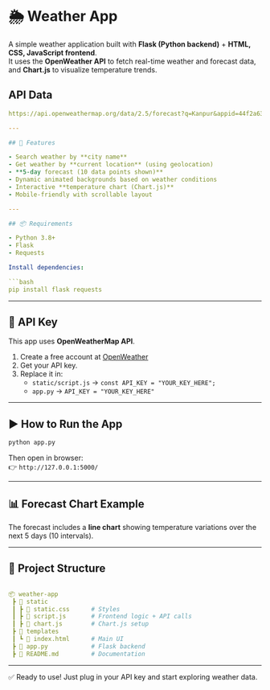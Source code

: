# 🌦 Weather App  

A simple weather application built with **Flask (Python backend)** + **HTML, CSS, JavaScript frontend**.  
It uses the **OpenWeather API** to fetch real-time weather and forecast data, and **Chart.js** to visualize temperature trends.  

## API Data

```yaml
https://api.openweathermap.org/data/2.5/forecast?q=Kanpur&appid=44f2a63d4f4b58a23379e537caa9d6fb&units=metric  

---

## 🚀 Features  

- Search weather by **city name**  
- Get weather by **current location** (using geolocation)  
- **5-day forecast (10 data points shown)**  
- Dynamic animated backgrounds based on weather conditions  
- Interactive **temperature chart (Chart.js)**  
- Mobile-friendly with scrollable layout  

---

## 📦 Requirements  

- Python 3.8+  
- Flask  
- Requests  

Install dependencies:  

```bash
pip install flask requests
```

---

## 🔑 API Key  

This app uses **OpenWeatherMap API**.  

1. Create a free account at [OpenWeather](https://openweathermap.org/api)  
2. Get your API key.  
3. Replace it in:  
   - `static/script.js` → `const API_KEY = "YOUR_KEY_HERE";`  
   - `app.py` → `API_KEY = "YOUR_KEY_HERE"`  

---

## ▶️ How to Run the App  

```bash
python app.py
```

Then open in browser:  
👉 `http://127.0.0.1:5000/`

---

## 📊 Forecast Chart Example  

The forecast includes a **line chart** showing temperature variations over the next 5 days (10 intervals).  

---

## 📂 Project Structure  

```yaml

📦 weather-app
 ┣ 📂 static
 ┃ ┣ 📜 static.css      # Styles  
 ┃ ┣ 📜 script.js       # Frontend logic + API calls  
 ┃ ┣ 📜 chart.js        # Chart.js setup  
 ┣ 📂 templates
 ┃ ┗ 📜 index.html      # Main UI  
 ┣ 📜 app.py            # Flask backend  
 ┣ 📜 README.md         # Documentation  
```

---

✅ Ready to use! Just plug in your API key and start exploring weather data.  
